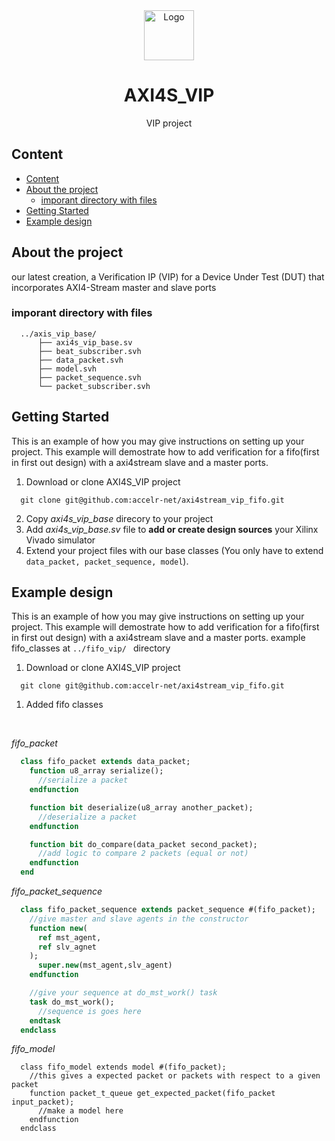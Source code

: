 <div align="center">
  <a href="https://accelr.lk/">
    <img src="https://avatars.githubusercontent.com/u/55974019?s=200&v=4" alt="Logo" width="80" height="80">
  </a>

  <h1 align="center">AXI4S_VIP</h1>

  <p align="center">
    VIP project
    <br />
  </p>
</div>
</p>

## Content
- [Content](#content)
- [About the project](#about-the-project)
  - [imporant directory with files](#imporant-directory-with-files)
- [Getting Started](#getting-started)
- [Example design](#example-design)

## About the project

our latest creation, a Verification IP (VIP) for a Device Under Test (DUT) that incorporates AXI4-Stream master and slave ports

### imporant directory with files
```
  ../axis_vip_base/
      ├── axi4s_vip_base.sv
      ├── beat_subscriber.svh
      ├── data_packet.svh
      ├── model.svh
      ├── packet_sequence.svh
      └── packet_subscriber.svh
```

## Getting Started

This is an example of how you may give instructions on setting up your project. This example will demostrate how to add verification for a fifo(first in first out design) with a axi4stream slave and a master ports.

1. Download or clone AXI4S_VIP project
  ```
    git clone git@github.com:accelr-net/axi4stream_vip_fifo.git
  ``` 
2. Copy _axi4s_vip_base_ direcory to your project
3. Add _axi4s_vip_base.sv_ file to __add or create design sources__ your Xilinx Vivado simulator
4. Extend your project files with our base classes (You only have to extend ```data_packet, packet_sequence, model```).

## Example design

This is an example of how you may give instructions on setting up your project. This example will demostrate how to add verification for a fifo(first in first out design) with a axi4stream slave and a master ports. example fifo_classes at ```../fifo_vip/ ``` directory

1. Download or clone AXI4S_VIP project
  ```
    git clone git@github.com:accelr-net/axi4stream_vip_fifo.git
  ``` 
1. Added fifo classes </br>
  </br>
  
  _fifo_packet_
  ```SystemVerilog
    class fifo_packet extends data_packet;
      function u8_array serialize();
        //serialize a packet
      endfunction

      function bit deserialize(u8_array another_packet);
        //deserialize a packet
      endfunction

      function bit do_compare(data_packet second_packet);
        //add logic to compare 2 packets (equal or not)
      endfunction
    end 
  ```
  _fifo_packet_sequence_
  ```SystemVerilog
    class fifo_packet_sequence extends packet_sequence #(fifo_packet);
      //give master and slave agents in the constructor
      function new(
        ref mst_agent,
        ref slv_agnet
      );
        super.new(mst_agent,slv_agent)
      endfunction

      //give your sequence at do_mst_work() task
      task do_mst_work();
        //sequence is goes here
      endtask
    endclass
  ```
  _fifo_model_
  ```SysteVerilog
    class fifo_model extends model #(fifo_packet);
      //this gives a expected packet or packets with respect to a given packet
      function packet_t_queue get_expected_packet(fifo_packet input_packet);
        //make a model here
      endfunction
    endclass
  ```
